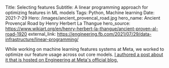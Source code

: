 Title: Selecting features
Subtitle: A linear programming approach for optimizing features in ML models
Tags: Python, Machine learning
Date: 2021-7-29
Hero: /images/ancient_provencal_road.jpg
hero_name: Ancient Provençal Road by Henry Herbert La Thangue
hero_source: https://www.wikiart.org/en/henry-herbert-la-thangue/ancient-proven-al-road-1920
external_link: https://engineering.fb.com/2021/07/29/data-infrastructure/linear-programming/

While working on machine learning features systems at Meta,
we worked to optimize our feature usage across out core models.
[I authored a post about it that is hosted on Engineering at Meta's official blog.](https://engineering.fb.com/2021/07/29/data-infrastructure/linear-programming/)
